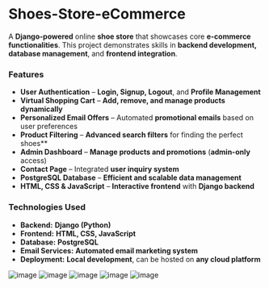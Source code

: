 # **Shoes-Store-eCommerce**

A **Django-powered** online **shoe store** that showcases core **e-commerce functionalities**. This project demonstrates skills in **backend development, database management**, and **frontend integration**.  

### **Features**  
- **User Authentication** – **Login, Signup, Logout**, and **Profile Management**  
- **Virtual Shopping Cart** – **Add, remove, and manage products dynamically**  
- **Personalized Email Offers** – Automated **promotional emails** based on user preferences  
- **Product Filtering** – **Advanced search filters** for finding the perfect shoes**  
- **Admin Dashboard** – **Manage products and promotions** (**admin-only** access)  
- **Contact Page** – Integrated **user inquiry system**  
- **PostgreSQL Database** – **Efficient and scalable data management**  
- **HTML, CSS & JavaScript** – **Interactive frontend** with **Django backend**  

### **Technologies Used**  
- **Backend:** **Django (Python)**  
- **Frontend:** **HTML, CSS, JavaScript**  
- **Database:** **PostgreSQL**  
- **Email Services:** **Automated email marketing system**  
- **Deployment:** **Local development**, can be hosted on **any cloud platform**  



![image](https://github.com/user-attachments/assets/b52eecc2-6244-4e0b-8a71-a14d39d34953)
![image](https://github.com/user-attachments/assets/6cdc80d6-1c91-44b4-8989-6bc7044c4baf)
![image](https://github.com/user-attachments/assets/e9be6781-bc54-4321-b4fd-783fe5770843)
![image](https://github.com/user-attachments/assets/4019cc22-b0d1-45d8-aef8-a69c5373d45e)
![image](https://github.com/user-attachments/assets/7713a190-d3f7-4f9e-bc4c-c9fa84620f78)



